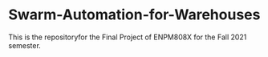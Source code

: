 # Swarm-Automation-for-Warehouses
This is the repositoryfor the Final Project of ENPM808X for the Fall 2021 semester.
